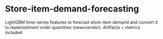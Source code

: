 # Store-item-demand-forecasting
LightGBM time-series features to forecast store-item demand and convert it to replenishment order quantities (newsvendor). Artifacts + metrics included
